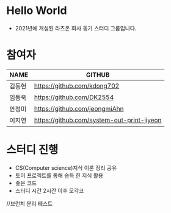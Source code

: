 # Hello World
- 2021년에 개설된 라츠온 회사 동기 스터디 그룹입니다.

# 참여자

| NAME   | GITHUB                                     |
| :----- | ------------------------------------------ |
| 김동현 | https://github.com/kdong702                |
| 임동욱 | https://github.com/DK2554                  |
| 안정미 | https://github.com/jeongmiAhn              |
| 이지연 | https://github.com/system-out-print-jiyeon |

# 스터디 진행

- CS(Computer science)지식 이론 정리 공유
- 토이 프로젝트를 통해 습득 한 지식 활용
- 좋은 코드
- 스터디 시간 2시간  이후 모각코



//브런치 분리 테스트
